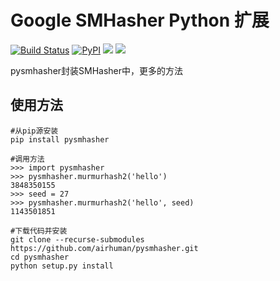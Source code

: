 Google SMHasher Python 扩展
===========================

[![Build Status](https://travis-ci.org/airhuman/pysmhasher.svg?branch=master)](https://travis-ci.org/airhuman/pysmhasher)
[![PyPI](https://img.shields.io/pypi/v/pysmhasher.svg)](https://pypi.python.org/pypi/pysmhasher)
![](https://img.shields.io/pypi/pyversions/pysmhasher.svg)
![](https://img.shields.io/pypi/l/pysmhasher.svg)

pysmhasher封装SMHasher中，更多的方法

使用方法
--------

```
#从pip源安装
pip install pysmhasher

#调用方法
>>> import pysmhasher
>>> pysmhasher.murmurhash2('hello')
3848350155
>>> seed = 27
>>> pysmhasher.murmurhash2('hello', seed)
1143501851

#下载代码并安装
git clone --recurse-submodules https://github.com/airhuman/pysmhasher.git
cd pysmhasher
python setup.py install
```
